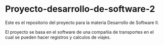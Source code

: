 # Proyecto-desarrollo-de-software-2

Este es el repositorio del proyecto para la materia Desarrollo de Software II.

El proyecto se basa en el software de una compañia de transportes en el cual se pueden hacer registros y calculos de viajes.